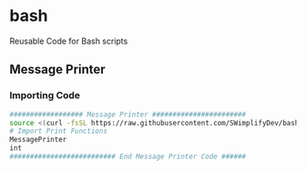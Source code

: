 # bash
 Reusable Code for Bash scripts

## Message Printer

### Importing Code

```bash
################## Message Printer #######################
source <(curl -fsSL https://raw.githubusercontent.com/SWimplifyDev/bash/main/message-printer.sh)
# Import Print Functions
MessagePrinter
int 
########################## End Message Printer Code ######
```